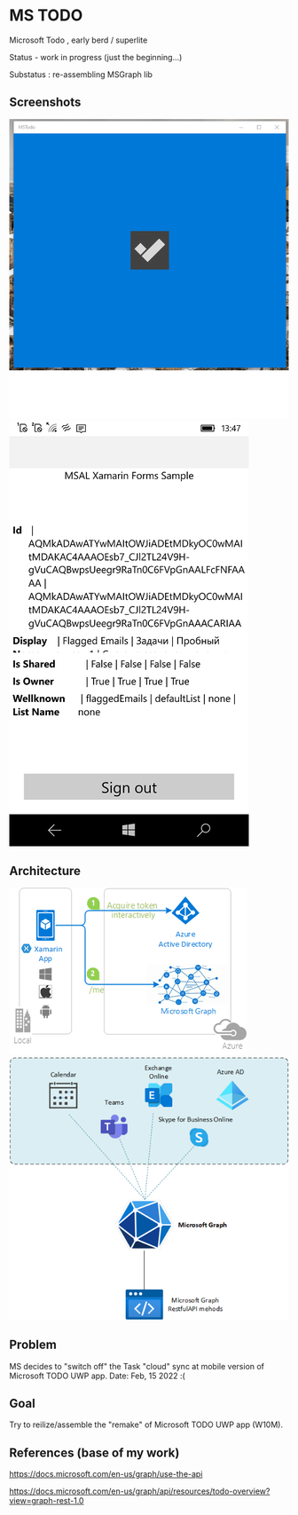 # MS TODO

Microsoft Todo , early berd / superlite  

Status - work in progress (just the beginning...)

Substatus : re-assembling MSGraph lib

## Screenshots
![Shot 1](Images/shot1.png)
![Shot 2](Images/shot2.png)

## Architecture
![Topology 1](DOCs/Topology1.png)
![Topology 2](DOCs/Topology2.png)


## Problem
MS decides to "switch off" the Task "cloud" sync at mobile version of Microsoft TODO UWP app. Date:  Feb, 15 2022 :(

## Goal
Try to reilize/assemble the "remake" of Microsoft TODO UWP app (W10M).

## References (base of my work) 

https://docs.microsoft.com/en-us/graph/use-the-api

https://docs.microsoft.com/en-us/graph/api/resources/todo-overview?view=graph-rest-1.0

